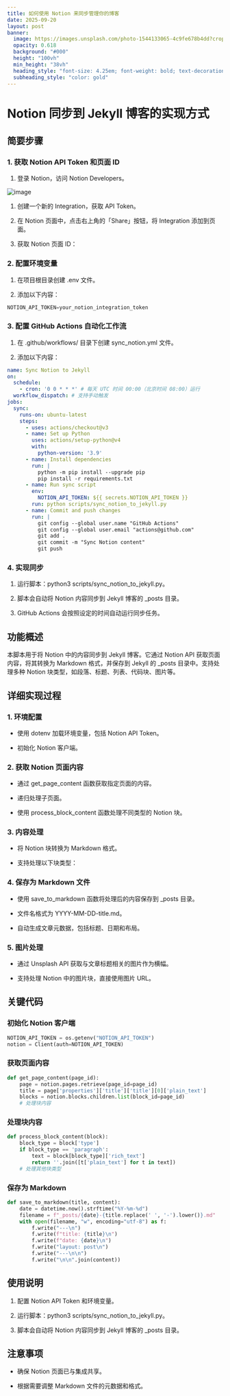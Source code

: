 ```yaml
---
title: 如何使用 Notion 来同步管理你的博客
date: 2025-09-20
layout: post
banner:
  image: https://images.unsplash.com/photo-1544133065-4c9fe678b4dd?crop=entropy&cs=tinysrgb&fit=max&fm=jpg&ixid=M3w2OTIwMzJ8MHwxfHJhbmRvbXx8fHx8fHx8fDE3NTgzNjM1Njd8&ixlib=rb-4.1.0&q=80&w=1080
  opacity: 0.618
  background: "#000"
  height: "100vh"
  min_height: "38vh"
  heading_style: "font-size: 4.25em; font-weight: bold; text-decoration: underline"
  subheading_style: "color: gold"
---
```


# Notion 同步到 Jekyll 博客的实现方式

## 简要步骤

### 1. 获取 Notion API Token 和页面 ID

1. 登录 Notion，访问 Notion Developers。

![image](https://prod-files-secure.s3.us-west-2.amazonaws.com/a7a0cc5a-89b9-4cda-8686-1fba0ca52f40/d19c1afe-dea5-4312-9333-786b0ba83054/image.png?X-Amz-Algorithm=AWS4-HMAC-SHA256&X-Amz-Content-Sha256=UNSIGNED-PAYLOAD&X-Amz-Credential=ASIAZI2LB4667GX37H2C%2F20250920%2Fus-west-2%2Fs3%2Faws4_request&X-Amz-Date=20250920T101926Z&X-Amz-Expires=3600&X-Amz-Security-Token=IQoJb3JpZ2luX2VjEHIaCXVzLXdlc3QtMiJIMEYCIQC%2BXHcycH4oJucdjB%2B3%2B3lAZcdVIeo5U4jdHmT18bxiDgIhAIL%2FM%2FWU5KAt7Ab9dD9wFTwPUQ%2B1DsslLqXNMyrAr0guKogECOv%2F%2F%2F%2F%2F%2F%2F%2F%2F%2FwEQABoMNjM3NDIzMTgzODA1Igw0xC8nMG2gDBm1qUMq3AMXka7HWLaFnW3GDKrc10Jx%2BBO0WObuYO23JI0UIYW6aGKGRXvglKrZZANynjRZkWZv1g06rpn5W0qE7C3%2Ft4kFpa1h6HYyIp3b0nhlvaF0bsZ3%2BXJTtC6pBYpmMrLsbnmJy4A1KFD%2F4exXEs82EGup10ZI6r%2BQQfQx8hV7c2mY27KsTQavXxKJXfi%2FImM%2FfiBtUHKr9fjdpVGt3GR%2BXkWu8odZMj%2BNO95JMRmq4CK1DSKA31GywMXK8qj1LkfZV71GSu21Bgeauef001g4jAI4KIFLlLKsav6R3mD7kVMS9vVOoJDH0eHzJQUcfqHfQ4aX4EpZBVAn%2B8obpTCRpCzyHGNGEZsfokoWYhVxCWn2wLy6EahEbkZ2eNvMDBQUbVdmg22ymFLynQeE2xacEfzHamiCX2Ba51J5LPONgeM%2Fr35QorfbkFSFTgoNcMRaD%2Bwc9S6LC83Nj3WCcIvDyKOxQRJ8q7kmhjsfcVLnUKvF6j%2BVHpsSQLVVJppjPF2DfzdPwkVzeh%2B57rzazZ0aTOmvg8ELOkJyitPWCC8Kv%2Fd3GjDLxFbuhDYP7FG%2BeDpQS3Jh9eEAN7NA%2FVAYR5P4W5TNvnoT1RWhefWJdT5zSoSHpeKILt6alxjVs3nbuTCx%2FrnGBjqkASdOCbSFbF1UnOARDQ1BVB0OR7NrXmrbPdQaROnKjqc06R9qUzTnNfww0XOJi3Lzf%2Fk5JprgCNseSpj2n0%2FbuMAeYWIpmM5%2BfOCWIuBm6SNvHZnC2x57vZwbRTXg1xT7KNLqrVBEd7fXxJOT323jPrzVd3e5d27S1O590B1RJCZIyEjF77wubvmh0%2BKV8KSoScPsDvqxjQN5c1capgGl%2BkP47zn7&X-Amz-Signature=a8cf01841030a7388ef32d4b961dc32e3846c67ba987694a3c1ddb92d5d359ac&X-Amz-SignedHeaders=host&x-amz-checksum-mode=ENABLED&x-id=GetObject)

1. 创建一个新的 Integration，获取 API Token。

1. 在 Notion 页面中，点击右上角的「Share」按钮，将 Integration 添加到页面。

1. 获取 Notion 页面 ID：


### 2. 配置环境变量

1. 在项目根目录创建 .env 文件。

1. 添加以下内容：

```javascript
NOTION_API_TOKEN=your_notion_integration_token
```

### 3. 配置 GitHub Actions 自动化工作流

1. 在 .github/workflows/ 目录下创建 sync_notion.yml 文件。

1. 添加以下内容：

```yaml
name: Sync Notion to Jekyll
on:
  schedule:
    - cron: '0 0 * * *' # 每天 UTC 时间 00:00（北京时间 08:00）运行
  workflow_dispatch: # 支持手动触发
jobs:
  sync:
    runs-on: ubuntu-latest
    steps:
      - uses: actions/checkout@v3
      - name: Set up Python
        uses: actions/setup-python@v4
        with:
          python-version: '3.9'
      - name: Install dependencies
        run: |
          python -m pip install --upgrade pip
          pip install -r requirements.txt
      - name: Run sync script
        env:
          NOTION_API_TOKEN: ${{ secrets.NOTION_API_TOKEN }}
        run: python scripts/sync_notion_to_jekyll.py
      - name: Commit and push changes
        run: |
          git config --global user.name "GitHub Actions"
          git config --global user.email "actions@github.com"
          git add .
          git commit -m "Sync Notion content"
          git push
```

### 4. 实现同步

1. 运行脚本：python3 scripts/sync_notion_to_jekyll.py。

1. 脚本会自动将 Notion 内容同步到 Jekyll 博客的 _posts 目录。

1. GitHub Actions 会按照设定的时间自动运行同步任务。

## 功能概述

本脚本用于将 Notion 中的内容同步到 Jekyll 博客。它通过 Notion API 获取页面内容，将其转换为 Markdown 格式，并保存到 Jekyll 的 _posts 目录中。支持处理多种 Notion 块类型，如段落、标题、列表、代码块、图片等。

## 详细实现过程

### 1. 环境配置

- 使用 dotenv 加载环境变量，包括 Notion API Token。

- 初始化 Notion 客户端。

### 2. 获取 Notion 页面内容

- 通过 get_page_content 函数获取指定页面的内容。

- 递归处理子页面。

- 使用 process_block_content 函数处理不同类型的 Notion 块。

### 3. 内容处理

- 将 Notion 块转换为 Markdown 格式。

- 支持处理以下块类型：


### 4. 保存为 Markdown 文件

- 使用 save_to_markdown 函数将处理后的内容保存到 _posts 目录。

- 文件名格式为 YYYY-MM-DD-title.md。

- 自动生成文章元数据，包括标题、日期和布局。

### 5. 图片处理

- 通过 Unsplash API 获取与文章标题相关的图片作为横幅。

- 支持处理 Notion 中的图片块，直接使用图片 URL。

## 关键代码

### 初始化 Notion 客户端

```python
NOTION_API_TOKEN = os.getenv("NOTION_API_TOKEN")
notion = Client(auth=NOTION_API_TOKEN)
```

### 获取页面内容

```python
def get_page_content(page_id):
    page = notion.pages.retrieve(page_id=page_id)
    title = page['properties']['title']['title'][0]['plain_text']
    blocks = notion.blocks.children.list(block_id=page_id)
    # 处理块内容
```

### 处理块内容

```python
def process_block_content(block):
    block_type = block['type']
    if block_type == 'paragraph':
        text = block[block_type]['rich_text']
        return ''.join([t['plain_text'] for t in text])
    # 处理其他块类型
```

### 保存为 Markdown

```python
def save_to_markdown(title, content):
    date = datetime.now().strftime("%Y-%m-%d")
    filename = f"_posts/{date}-{title.replace(' ', '-').lower()}.md"
    with open(filename, "w", encoding="utf-8") as f:
        f.write("---\n")
        f.write(f"title: {title}\n")
        f.write(f"date: {date}\n")
        f.write("layout: post\n")
        f.write("---\n\n")
        f.write("\n\n".join(content))
```

## 使用说明

1. 配置 Notion API Token 和环境变量。

1. 运行脚本：python3 scripts/sync_notion_to_jekyll.py。

1. 脚本会自动将 Notion 内容同步到 Jekyll 博客的 _posts 目录。

## 注意事项

- 确保 Notion 页面已与集成共享。

- 根据需要调整 Markdown 文件的元数据和格式。